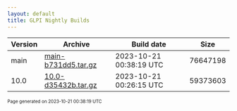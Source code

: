 ```yaml
---
layout: default
title: GLPI Nightly Builds
---
```


Version|Archive|Build date|Size
---|---|---|---
main|[main-b731dd5.tar.gz](main-b731dd5.tar.gz)|2023-10-21 00:38:19 UTC|76647198
10.0|[10.0-d35432b.tar.gz](10.0-d35432b.tar.gz)|2023-10-21 00:26:15 UTC|59373603

<font size="1">Page generated on 2023-10-21 00:38:19 UTC</font>
